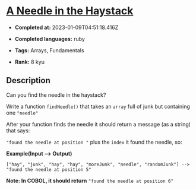 # [A Needle in the Haystack](https://www.codewars.com/kata/56676e8fabd2d1ff3000000c)

- **Completed at:** 2023-01-09T04:51:18.416Z

- **Completed languages:** ruby

- **Tags:** Arrays, Fundamentals

- **Rank:** 8 kyu

## Description

Can you find the needle in the haystack?

Write a function `findNeedle()` that takes an `array` full of junk but containing one `"needle"`

After your function finds the needle it should return a message (as a string) that says:

`"found the needle at position "` plus the `index` it found the needle, so: 

**Example(Input --> Output)**
```
["hay", "junk", "hay", "hay", "moreJunk", "needle", "randomJunk"] --> "found the needle at position 5" 
```

**Note: In COBOL, it should return** `"found the needle at position 6"`